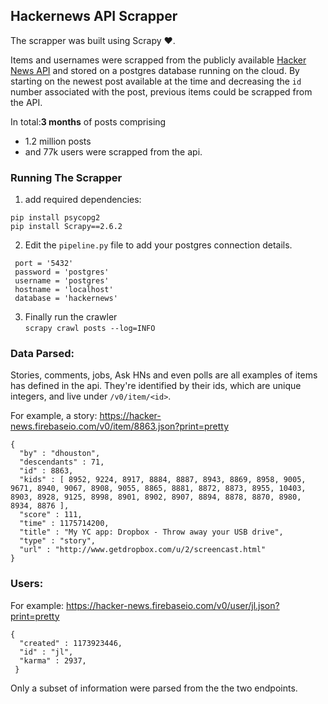 ## Hackernews API Scrapper

The scrapper was built using Scrapy :heart:.

Items and usernames were scrapped from the publicly available [Hacker News API](ttps://github.com/HackerNews/API) and stored on a postgres database running on the cloud. 
By starting on the newest post available at the time and  decreasing the `id` number associated with the post, previous items could be scrapped from the API.

In total:**3 months** of posts comprising
-  1.2 million posts
- and 77k users were scrapped from the api.

### Running The Scrapper
1. add required dependencies:
  ```
  pip install psycopg2
  pip install Scrapy==2.6.2
  ```

2. Edit the `pipeline.py` file to add your postgres connection details.
```
 port = '5432'
 password = 'postgres'
 username = 'postgres'
 hostname = 'localhost'
 database = 'hackernews'
```
3. Finally run the crawler  
```scrapy crawl posts --log=INFO ```

### Data Parsed:

Stories, comments, jobs, Ask HNs and even polls are all examples of items has defined in the api. They're identified by their ids, which are unique integers, and live under `/v0/item/<id>`.

For example, a story: https://hacker-news.firebaseio.com/v0/item/8863.json?print=pretty
```
{
  "by" : "dhouston",
  "descendants" : 71,
  "id" : 8863,
  "kids" : [ 8952, 9224, 8917, 8884, 8887, 8943, 8869, 8958, 9005, 9671, 8940, 9067, 8908, 9055, 8865, 8881, 8872, 8873, 8955, 10403, 8903, 8928, 9125, 8998, 8901, 8902, 8907, 8894, 8878, 8870, 8980, 8934, 8876 ],
  "score" : 111,
  "time" : 1175714200,
  "title" : "My YC app: Dropbox - Throw away your USB drive",
  "type" : "story",
  "url" : "http://www.getdropbox.com/u/2/screencast.html"
}
```
### Users:  
For example: https://hacker-news.firebaseio.com/v0/user/jl.json?print=pretty
```
{
  "created" : 1173923446,
  "id" : "jl",
  "karma" : 2937,
 }
```
Only a subset of information were parsed from the the two endpoints.
